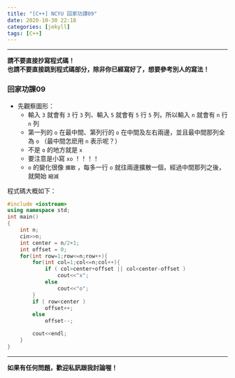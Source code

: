 ```yaml
---
title: "[C++] NCYU 回家功課09"
date: 2020-10-30 22:18
categories: [jekyll]
tags: [C++]
---
```


---
**請不要直接抄寫程式碼！** <br>
**也請不要直接跳到程式碼部分，除非你已經寫好了，想要參考別人的寫法！**

### 回家功課09

* 先觀察圖形：
  * 輸入 `3` 就會有 `3` 行 `3` 列、輸入 `5` 就會有 `5` 行 `5` 列，所以輸入 `n` 就會有 `n` 行 `n` 列
  * 第一列的 `o` 在最中間、第列行的 `o` 在中間及左右兩邊，並且最中間那列全為 `o` （最中間怎麽用 `n` 表示呢？）
  * 不是 `o` 的地方就是 `x`
  * 要注意是小寫 `xo` ！！！！
  * `o` 的變化很像 `擴散` ，每多一行 `o` 就往兩邊擴散一個，經過中間那列之後，就開始 `縮減`

程式碼大概如下：
```c++
#include <iostream>  
using namespace std;  
int main()  
{  
    int n;  
    cin>>n;  
    int center = n/2+1;  
    int offset = 0;  
    for(int row=1;row<=n;row++){  
        for(int col=1;col<=n;col++){  
            if ( col>center+offset || col<center-offset )  
                cout<<"x";  
            else  
                cout<<"o";  
        }  
        if ( row<center )  
            offset++;  
        else  
            offset--;  

        cout<<endl;  
    }  
}
```

---
**如果有任何問題，歡迎私訊跟我討論喔！**
